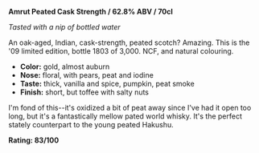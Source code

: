 **Amrut Peated Cask Strength / 62.8% ABV / 70cl**

*Tasted with a nip of bottled water*

An oak-aged, Indian, cask-strength, peated scotch?  Amazing.  This is the '09 limited edition, bottle 1803 of 3,000.  NCF, and natural colouring.

* **Color:** gold, almost auburn
* **Nose:** floral, with pears, peat and iodine
* **Taste:** thick, vanilla and spice, pumpkin, peat smoke
* **Finish:** short, but toffee with salty nuts

I'm fond of this--it's oxidized a bit of peat away since I've had it open too long, but it's a fantastically mellow pated world whisky.  It's the perfect stately counterpart to the young peated Hakushu.

**Rating: 83/100**